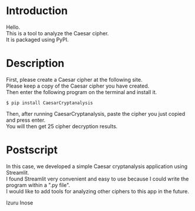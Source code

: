 # Introduction
Hello.<br>
This is a tool to analyze the Caesar cipher.<br>
It is packaged using PyPI.<br>

# Description
First, please create a Caesar cipher at the following site.<br>
Please keep a copy of the Caesar cipher you have created.<br>
Then enter the following program on the terminal and install it.<br>

```
$ pip install CaesarCryptanalysis
```

Then, after running CaesarCryptanalysis, paste the cipher you just copied and press enter.<br>
You will then get 25 cipher decryption results.<br>

# Postscript
In this case, we developed a simple Caesar cryptanalysis application using Streamlit.<br>
I found Streamlit very convenient and easy to use because I could write the program within a ".py file".<br>
I would like to add tools for analyzing other ciphers to this app in the future.<br>

Izuru Inose